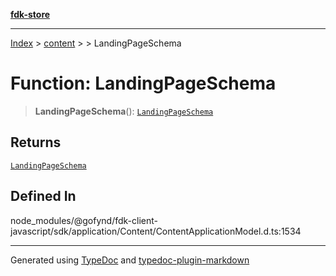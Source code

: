 [**fdk-store**](../../../README.md)
***

[Index](../../../API.md) > [content](../../README.md) > [<internal>](../README.md) > LandingPageSchema

# Function: LandingPageSchema

> **LandingPageSchema**(): [`LandingPageSchema`](../type-aliases/type-alias.LandingPageSchema.md)

## Returns

[`LandingPageSchema`](../type-aliases/type-alias.LandingPageSchema.md)

## Defined In

node\_modules/@gofynd/fdk-client-javascript/sdk/application/Content/ContentApplicationModel.d.ts:1534

***
Generated using [TypeDoc](https://typedoc.org/) and [typedoc-plugin-markdown](https://www.npmjs.com/package/typedoc-plugin-markdown)
